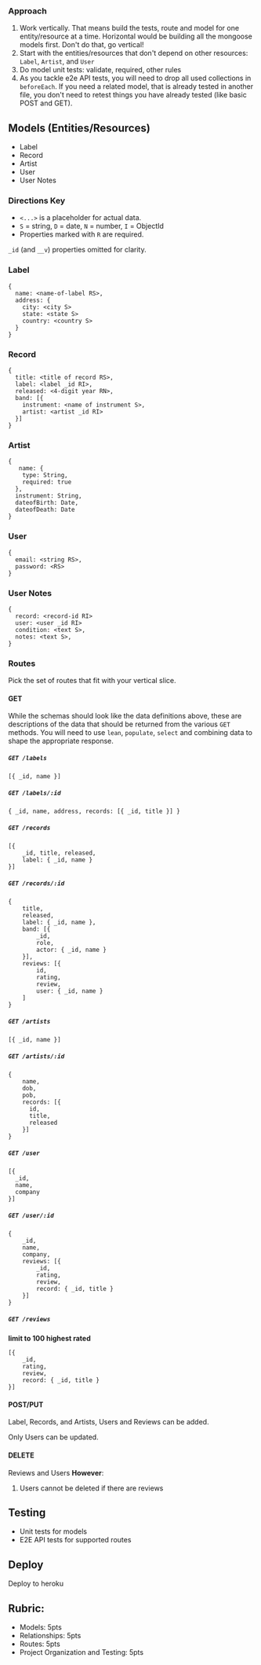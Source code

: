 ### Approach

1. Work vertically. That means build the tests, route and model for one entity/resource at a time. Horizontal would be building all the mongoose models first. Don't do that, go vertical!
1. Start with the entities/resources that don't depend on other resources: `Label`, `Artist`, and `User`
1. Do model unit tests: validate, required, other rules
1. As you tackle e2e API tests, you will need to drop all used collections in `beforeEach`. If you need a related model, that is already tested in another file, you
don't need to retest things you have already tested (like basic POST and GET).

## Models (Entities/Resources)

* Label
* Record
* Artist
* User
* User Notes

### Directions Key
* `<...>` is a placeholder for actual data.
* `S` = string, `D` = date, `N` = number, `I` = ObjectId
* Properties marked with `R` are required.

`_id` (and `__v`) properties omitted for clarity.

### Label

```
{
  name: <name-of-label RS>,
  address: {
    city: <city S>
    state: <state S>
    country: <country S>
  }
}
```

### Record

```
{
  title: <title of record RS>,
  label: <label _id RI>,
  released: <4-digit year RN>,
  band: [{
    instrument: <name of instrument S>,
    artist: <artist _id RI>
  }]
}
```

### Artist

```
{
   name: {
    type: String,
    required: true
  },
  instrument: String,
  dateofBirth: Date,
  dateofDeath: Date
}
```

### User

```
{
  email: <string RS>,
  password: <RS>
}
```


### User Notes

```
{
  record: <record-id RI>
  user: <user _id RI>
  condition: <text S>,
  notes: <text S>,
}
```

### Routes

Pick the set of routes that fit with your vertical slice.

#### GET

While the schemas should look like the data definitions above, these are descriptions of the data that should be returned from the various `GET` methods. You will need to use `lean`, `populate`, `select` and combining data to shape the appropriate response.

##### `GET /labels`

```
[{ _id, name }]
```

##### `GET /labels/:id`

```
{ _id, name, address, records: [{ _id, title }] }
```

##### `GET /records`

```
[{
    _id, title, released,
    label: { _id, name }
}]
```

##### `GET /records/:id`

```
{
    title,
    released,
    label: { _id, name },
    band: [{
        _id,
        role,
        actor: { _id, name }
    }],
    reviews: [{
        id,
        rating,
        review,
        user: { _id, name }
    ]
}
```

##### `GET /artists`

```
[{ _id, name }]
```

##### `GET /artists/:id`

```
{
    name,
    dob,
    pob,
    records: [{
      id,
      title,
      released
    }]
}
```

##### `GET /user`

```
[{
  _id,
  name,
  company
}]
```

##### `GET /user/:id`

```
{
    _id,
    name,
    company,
    reviews: [{
        _id,
        rating,
        review,
        record: { _id, title }
    }]
}
```

##### `GET /reviews`

**limit to 100 highest rated**

```
[{
    _id,
    rating,
    review,
    record: { _id, title }
}]
```

#### POST/PUT

Label, Records, and Artists, Users and Reviews can be added.

Only Users can be updated.

#### DELETE

Reviews and Users **However**:
1. Users cannot be deleted if there are reviews

## Testing

* Unit tests for models
* E2E API tests for supported routes

## Deploy

Deploy to heroku

## Rubric:

* Models: 5pts
* Relationships: 5pts
* Routes: 5pts
* Project Organization and Testing: 5pts
